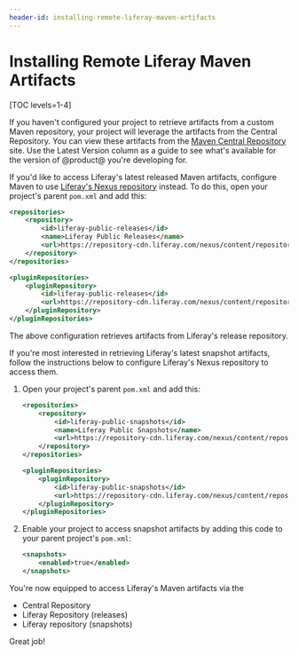 ```yaml
---
header-id: installing-remote-liferay-maven-artifacts
---
```


# Installing Remote Liferay Maven Artifacts

[TOC levels=1-4]

If you haven't configured your project to retrieve artifacts from a custom Maven
repository, your project will leverage the artifacts from the Central
Repository. You can view these artifacts from the
[Maven Central Repository](https://search.maven.org/) site. Use the Latest
Version column as a guide to see what's available for the version of @product@
you're developing for. 

If you'd like to access Liferay's latest released Maven artifacts, configure
Maven to use [Liferay's Nexus repository](https://repository-cdn.liferay.com)
instead. To do this, open your project's parent `pom.xml` and add this:

```xml
<repositories>
    <repository>
        <id>liferay-public-releases</id>
        <name>Liferay Public Releases</name>
        <url>https://repository-cdn.liferay.com/nexus/content/repositories/liferay-public-releases</url>
    </repository>
</repositories>

<pluginRepositories>
    <pluginRepository>
        <id>liferay-public-releases</id>
        <url>https://repository-cdn.liferay.com/nexus/content/repositories/liferay-public-releases/</url>
    </pluginRepository>
</pluginRepositories>
```

The above configuration retrieves artifacts from Liferay's release repository.

If you're most interested in retrieving Liferay's latest snapshot artifacts,
follow the instructions below to configure Liferay's Nexus repository to access
them.

1.  Open your project's parent `pom.xml` and add this:

    ```xml
    <repositories>
        <repository>
            <id>liferay-public-snapshots</id>
            <name>Liferay Public Snapshots</name>
            <url>https://repository-cdn.liferay.com/nexus/content/repositories/liferay-public-snapshots</url>
        </repository>
    </repositories>

    <pluginRepositories>
        <pluginRepository>
            <id>liferay-public-snapshots</id>
            <url>https://repository-cdn.liferay.com/nexus/content/repositories/liferay-public-snapshots/</url>
        </pluginRepository>
    </pluginRepositories>
    ```

2.  Enable your project to access snapshot artifacts by adding this code to your
    parent project's `pom.xml`:

    ```xml
    <snapshots>
        <enabled>true</enabled>
    </snapshots>
    ```

You're now equipped to access Liferay's Maven artifacts via the

- Central Repository
- Liferay Repository (releases)
- Liferay repository (snapshots)

Great job!
